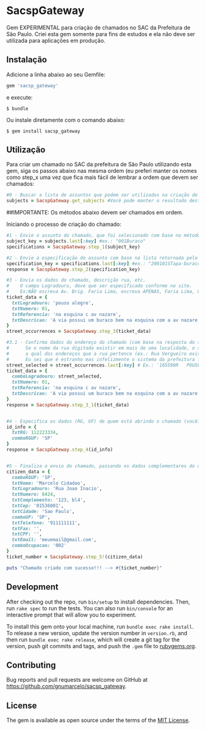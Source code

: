 # SacspGateway

Gem EXPERIMENTAL para criação de chamados no SAC da Prefeitura de São Paulo.
Criei esta gem somente para fins de estudos e ela não deve ser utilizada para aplicações em produção.

## Instalação

Adicione a linha abaixo ao seu Gemfile:

```ruby
gem 'sacsp_gateway'
```

e execute:

    $ bundle

Ou instale diretamente com o comando abaixo:

    $ gem install sacsp_gateway

## Utilização

Para criar um chamado no SAC da prefeitura de São Paulo utilizando esta gem, siga os passos abaixo nas mesma ordem (eu preferi manter os nomes como step_x uma vez que fica mais fácil de lembrar a ordem que devem ser chamados:

```ruby
#0 - Buscar a lista de assuntos que podem ser utilizados na criação de um ticket (ex.: Lixo/Limpeza, Buracos, etc.)
subjects = SacspGateway.get_subjects #Você pode manter o resultado deste método em cache
```

##IMPORTANTE: Os métodos abaixo devem ser chamados em ordem.

Iniciando o processo de criação do chamado:

```ruby
#1 - Envie o assunto do chamado, que foi selecionado com base no método que busca os assuntos.
subject_key = subjects.last[:key] #ex.: "001Buraco"
specifications = SacspGateway.step_1(subject_key)

#2 - Envie a especificação do assunto com base na lista retornada pelo pelo step_1.
specification_key = specifications.last[:key] #ex.: "200101STapa-buraco"
response = SacspGateway.step_2(specification_key)

#3 - Envia os dados do chamado, descrição rua, etc.
#    O campo Logradouro, deve que ser especificado conforme no site.
#    Ex:NÃO escreva Av. Brig. Faria Lima, escreva APENAS, Faria Lima, OU entre com o CEP sem hífen. Ex: 01452000.
ticket_data = {
  txtLogradouro: 'pouso alegre',
  txtNumero: 01,
  txtReferencia: 'na esquina c av nazare',
  txtDescricao: 'A via possui um buraco bem na esquina com a av nazare.'
}
street_occurrences = SacspGateway.step_3(ticket_data)

#3.1 - Confirma dados do endereço do chamado (com base na resposta do step_3.
#      Se o nome da rua digitada existir em mais de uma localidade, o sistema exije que se selecione
#      a qual dos endereços que a rua pertence (ex.: Rua Vergueiro existe em Santo Amaro, Liberdade e Vila Mariana).
#      Eu sei que é estranho mas infelizmente o sistema da prefeitura funciona assim (pra não dizer que é uma merda).
street_selected = street_occurrences.last[:key] # Ex.: '165590R   POUSO ALEGRE - VILA MONUMENTO'
ticket_data = {
  comboLogradouro: street_selected,
  txtNumero: 01,
  txtReferencia: 'na esquina c av nazare',
  txtDescricao: 'A via possui um buraco bem na esquina com a av nazare.'
}
response = SacspGateway.step_3_1(ticket_data)


#4 - Especifica os dados (RG, UF) de quem está abrindo o chamado (você?)
id_info = {
  txtRG: 112223334,
  comboRGUF: 'SP'
}
response = SacspGateway.step_4(id_info)


#5 - Finaliza o envio do chamado, passando os dados complementares do usuário do chamado
citizen_data = {
  comboRGUF: 'SP',
  txtNome: 'Marcelo Cidadao',
  txtLogradouro: 'Rua Joao Inacio',
  txtNumero: 8424,
  txtComplemento: '123, bl4',
  txtCep: '01536001',
  txtCidade: 'Sao Paulo',
  comboUF: 'SP',
  txtTelefone: '911111111',
  txtFax: '',
  txtCPF: '',
  txtEmail: 'meuemail@gmail.com',
  comboOcupacao: '002'
}
ticket_number = SacspGateway.step_5!(citizen_data)

puts "Chamado criado com sucesso!!! --> #{ticket_number}"
```

## Development

After checking out the repo, run `bin/setup` to install dependencies. Then, run `rake spec` to run the tests. You can also run `bin/console` for an interactive prompt that will allow you to experiment.

To install this gem onto your local machine, run `bundle exec rake install`. To release a new version, update the version number in `version.rb`, and then run `bundle exec rake release`, which will create a git tag for the version, push git commits and tags, and push the `.gem` file to [rubygems.org](https://rubygems.org).

## Contributing

Bug reports and pull requests are welcome on GitHub at https://github.com/gnumarcelo/sacsp_gateway.


## License

The gem is available as open source under the terms of the [MIT License](http://opensource.org/licenses/MIT).

